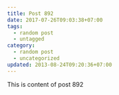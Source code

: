 ```yaml
---
title: Post 892
date: 2017-07-26T09:03:38+07:00
tags:
  - random post
  - untagged
category:
  - random post
  - uncategorized
updated: 2013-08-24T09:20:36+07:00
---
```

This is content of post 892